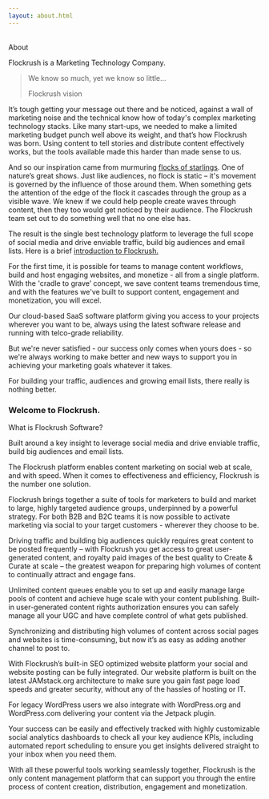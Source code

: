 ```yaml
---
layout: about.html
---
```


<div class="ui left vertical stripe segment">
  <div class="ui left text container">
  <br>
  <div class="ui h-bold">About</div>
  <p></p>
  <p>Flockrush is a Marketing Technology Company.</p>
  <blockquote class="ui testimonial"><p class="ui quote">We know so much, yet we know so little...</p><footer class="ui citation">Flockrush vision</footer></blockquote>
  <p>It’s tough getting your message out there and be noticed, against a wall of marketing noise and the technical know how of today's complex marketing technology stacks. Like many start-ups, we needed to make a limited marketing budget punch well above its weight, and that’s how Flockrush was born. Using content to tell stories and distribute content effectively works, but the tools available made this harder than made sense to us.
        </p>
  <p>And so our inspiration came from murmuring <a href="https://www.youtube.com/watch?v=V4f_1_r80RY&amp;list=PLSw6GbeodJHTBj9mcumqabq5O8lpZFggN&amp;index=1">flocks of starlings</a>. One of nature’s great shows. Just like audiences, no flock is static – it's movement is governed by the influence of those around them. When something gets the attention of the edge of the flock it cascades through the group as a visible wave. We knew if we could help people create waves through content, then they too would get noticed by their audience. The Flockrush team set out to do something well that no one else has. </p>
  <p>The result is the single best technology platform to leverage the full scope of social media and drive enviable traffic, build big audiences and email lists. Here is a brief <a href="/An-Introduction-to-Flockrush/">introduction to Flockrush.</a></p>
  <p>
            For the first time, it is possible for teams to manage content workflows, build and host engaging websites, and monetize - all from a single platform. With the 'cradle to grave’ concept, we save content teams tremendous time, and with the features we've built to support content, engagement and monetization, you will excel.
        </p>
  <p>Our cloud-based SaaS software platform giving you access to your projects wherever you want to be, always using the latest software release and running with telco-grade reliability.
        </p>
  <p>But we're never satisfied - our success only comes when yours does - so we're always working to make better and new ways to support you in achieving your marketing goals whatever it takes.
        </p>
  <p>For building your traffic, audiences and growing email lists, there really is nothing better.
        </p>
  <h3>Welcome to Flockrush.</h3>
</div>
  <div class="ui left vertical stripe segment grey-color">
  <div class="ui left text container">
  <div class="ui h-bold">What is Flockrush Software?</div>
  <p>Built around a key insight to leverage social media and drive enviable traffic, build big audiences and email lists.</p>
  <p>The Flockrush platform enables content marketing on social web at scale, and with speed. When it comes to effectiveness and efficiency, Flockrush is the number one solution.</p>
  <p>

Flockrush brings together a suite of tools for marketers to build and market to large, highly targeted audience groups, underpinned by a powerful strategy. For both B2B and B2C teams it is now possible to activate marketing via social to your target customers - wherever they choose to be.</p>
  <p>

Driving traffic and building big audiences quickly requires great content to be posted frequently – with Flockrush you get access to great user-generated content, and royalty paid images of the best quality to Create &amp; Curate at scale – the greatest weapon for preparing high volumes of content to continually attract and engage fans.</p>
  <p>

Unlimited content queues enable you to set up and easily manage large pools of content and achieve huge scale with your content publishing. Built-in user-generated content rights authorization ensures you can safely manage all your UGC and have complete control of what gets published.</p>
  <p>

Synchronizing and distributing high volumes of content across social pages and websites is time-consuming, but now it’s as easy as adding another channel to post to. </p>
  <p>

With Flockrush’s built-in SEO optimized website platform your social and website posting can be fully integrated. Our website platform is built on the latest JAMstack.org architecture to make sure you gain fast page load speeds and greater security, without any of the hassles of hosting or IT.</p>
  <p>

For legacy WordPress users we also integrate with WordPress.org and WordPress.com delivering your content via the Jetpack plugin.</p>
  <p>

Your success can be easily and effectively tracked with highly customizable social analytics dashboards to check all your key audience KPIs, including automated report scheduling to ensure you get insights delivered straight to your inbox when you need them.</p>
  <p>

With all these powerful tools working seamlessly together, Flockrush is the only content management platform that can support you through the entire process of content creation, distribution, engagement and monetization.</p>
</div>
</div>
</div>
